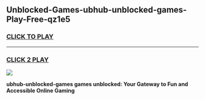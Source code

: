 
## Unblocked-Games-ubhub-unblocked-games-Play-Free-qz1e5
<h3>
<a href="https://premium76.site?title=ubhub-unblocked-games&ref=18A1">CLICK TO PLAY</a></h3>
<hr>

<h3>
<a href="https://premium76.site?title=ubhub-unblocked-games&ref=18A1">CLICK 2 PLAY</a>
  
</h3>

<a href="https://premium76.site?title=ubhub-unblocked-games&ref=18A1"><img src="https://clearcache.store/games.png"></a>


**ubhub-unblocked-games games unblocked: Your Gateway to Fun and Accessible Online Gaming**
